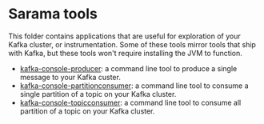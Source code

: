 # Sarama tools

This folder contains applications that are useful for exploration of your Kafka cluster, or instrumentation.
Some of these tools mirror tools that ship with Kafka, but these tools won't require installing the JVM to function.

- [kafka-console-producer](./kafka-console-producer): a command line tool to produce a single message to your Kafka custer.
- [kafka-console-partitionconsumer](./kafka-console-partitionconsumer): a command line tool to consume a single partition of a topic on your Kafka cluster.
- [kafka-console-topicconsumer](./kafka-console-topicconsumer): a command line tool to consume all partition of a topic on your Kafka cluster.
